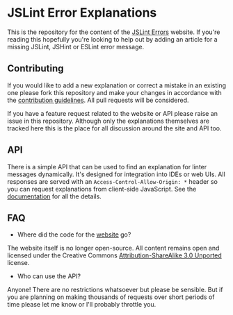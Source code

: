# JSLint Error Explanations

This is the repository for the content of the [JSLint Errors][site] website. If
you're reading this hopefully you're looking to help out by adding an article
for a missing JSLint, JSHint or ESLint error message.

## Contributing

If you would like to add a new explanation or correct a mistake in an existing
one please fork this repository and make your changes in accordance with the
[contribution guidelines][contrib]. All pull requests will be considered.

If you have a feature request related to the website or API please raise an
issue in this repository. Although only the explanations themselves are tracked
here this is the place for all discussion around the site and API too.

## API

There is a simple API that can be used to find an explanation for linter
messages dynamically. It's designed for integration into IDEs or web UIs. All
responses are served with an `Access-Control-Allow-Origin: *` header so you can
request explanations from client-side JavaScript. See the [documentation][api]
for all the details.

## FAQ

 - Where did the code for the [website][site] go?

The website itself is no longer open-source. All content remains open and
licensed under the Creative Commons [Attribution-ShareAlike 3.0
Unported][ccasa3] license.

 - Who can use the API?

Anyone! There are no restrictions whatsoever but please be sensible. But if you
are planning on making thousands of requests over short periods of time please
let me know or I'll probably throttle you.

[site]: http://jslinterrors.com/
[contrib]: CONTRIBUTING.md
[api]: http://jslinterrors.com/api/
[ccasa3]: http://creativecommons.org/licenses/by-sa/3.0/
